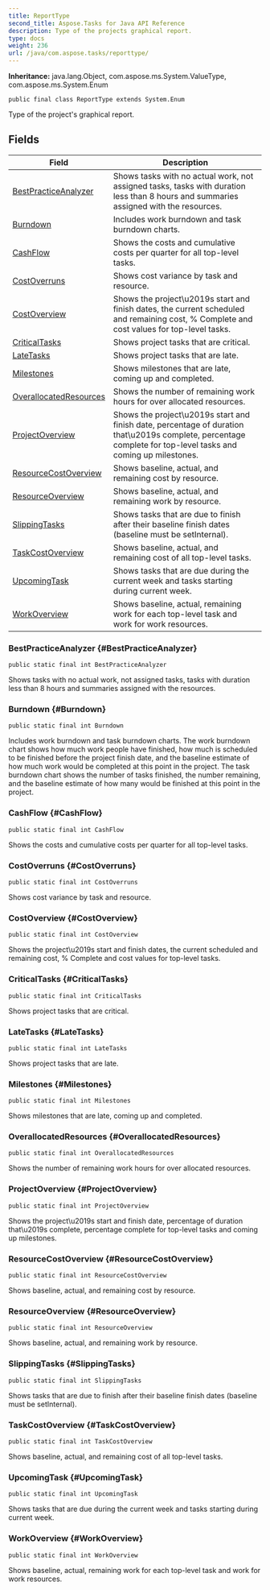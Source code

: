 ```yaml
---
title: ReportType
second_title: Aspose.Tasks for Java API Reference
description: Type of the projects graphical report.
type: docs
weight: 236
url: /java/com.aspose.tasks/reporttype/
---
```


**Inheritance:**
java.lang.Object, com.aspose.ms.System.ValueType, com.aspose.ms.System.Enum
```
public final class ReportType extends System.Enum
```

Type of the project's graphical report.
## Fields

| Field | Description |
| --- | --- |
| [BestPracticeAnalyzer](#BestPracticeAnalyzer) | Shows tasks with no actual work, not assigned tasks, tasks with duration less than 8 hours and summaries assigned with the resources. |
| [Burndown](#Burndown) | Includes work burndown and task burndown charts. |
| [CashFlow](#CashFlow) | Shows the costs and cumulative costs per quarter for all top-level tasks. |
| [CostOverruns](#CostOverruns) | Shows cost variance by task and resource. |
| [CostOverview](#CostOverview) | Shows the project\\u2019s start and finish dates, the current scheduled and remaining cost, % Complete and cost values for top-level tasks. |
| [CriticalTasks](#CriticalTasks) | Shows project tasks that are critical. |
| [LateTasks](#LateTasks) | Shows project tasks that are late. |
| [Milestones](#Milestones) | Shows milestones that are late, coming up and completed. |
| [OverallocatedResources](#OverallocatedResources) | Shows the number of remaining work hours for over allocated resources. |
| [ProjectOverview](#ProjectOverview) | Shows the project\\u2019s start and finish date, percentage of duration that\\u2019s complete, percentage complete for top-level tasks and coming up milestones. |
| [ResourceCostOverview](#ResourceCostOverview) | Shows baseline, actual, and remaining cost by resource. |
| [ResourceOverview](#ResourceOverview) | Shows baseline, actual, and remaining work by resource. |
| [SlippingTasks](#SlippingTasks) | Shows tasks that are due to finish after their baseline finish dates (baseline must be setInternal). |
| [TaskCostOverview](#TaskCostOverview) | Shows baseline, actual, and remaining cost of all top-level tasks. |
| [UpcomingTask](#UpcomingTask) | Shows tasks that are due during the current week and tasks starting during current week. |
| [WorkOverview](#WorkOverview) | Shows baseline, actual, remaining work for each top-level task and work for work resources. |
### BestPracticeAnalyzer {#BestPracticeAnalyzer}
```
public static final int BestPracticeAnalyzer
```


Shows tasks with no actual work, not assigned tasks, tasks with duration less than 8 hours and summaries assigned with the resources.

### Burndown {#Burndown}
```
public static final int Burndown
```


Includes work burndown and task burndown charts. The work burndown chart shows how much work people have finished, how much is scheduled to be finished before the project finish date, and the baseline estimate of how much work would be completed at this point in the project. The task burndown chart shows the number of tasks finished, the number remaining, and the baseline estimate of how many would be finished at this point in the project.

### CashFlow {#CashFlow}
```
public static final int CashFlow
```


Shows the costs and cumulative costs per quarter for all top-level tasks.

### CostOverruns {#CostOverruns}
```
public static final int CostOverruns
```


Shows cost variance by task and resource.

### CostOverview {#CostOverview}
```
public static final int CostOverview
```


Shows the project\\u2019s start and finish dates, the current scheduled and remaining cost, % Complete and cost values for top-level tasks.

### CriticalTasks {#CriticalTasks}
```
public static final int CriticalTasks
```


Shows project tasks that are critical.

### LateTasks {#LateTasks}
```
public static final int LateTasks
```


Shows project tasks that are late.

### Milestones {#Milestones}
```
public static final int Milestones
```


Shows milestones that are late, coming up and completed.

### OverallocatedResources {#OverallocatedResources}
```
public static final int OverallocatedResources
```


Shows the number of remaining work hours for over allocated resources.

### ProjectOverview {#ProjectOverview}
```
public static final int ProjectOverview
```


Shows the project\\u2019s start and finish date, percentage of duration that\\u2019s complete, percentage complete for top-level tasks and coming up milestones.

### ResourceCostOverview {#ResourceCostOverview}
```
public static final int ResourceCostOverview
```


Shows baseline, actual, and remaining cost by resource.

### ResourceOverview {#ResourceOverview}
```
public static final int ResourceOverview
```


Shows baseline, actual, and remaining work by resource.

### SlippingTasks {#SlippingTasks}
```
public static final int SlippingTasks
```


Shows tasks that are due to finish after their baseline finish dates (baseline must be setInternal).

### TaskCostOverview {#TaskCostOverview}
```
public static final int TaskCostOverview
```


Shows baseline, actual, and remaining cost of all top-level tasks.

### UpcomingTask {#UpcomingTask}
```
public static final int UpcomingTask
```


Shows tasks that are due during the current week and tasks starting during current week.

### WorkOverview {#WorkOverview}
```
public static final int WorkOverview
```


Shows baseline, actual, remaining work for each top-level task and work for work resources.

